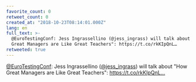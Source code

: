```yaml
---
favorite_count: 0
retweet_count: 0
created_at: "2018-10-23T08:14:01.000Z"
lang: en
full_text: >-
  @EuroTestingConf: Jess Ingrassellino (@jess_ingrass) will talk about "How
  Great Managers are Like Great Teachers": https://t.co/rkKIpQnL…
retweeted: true
---
```


[@EuroTestingConf](https://twitter.com/EuroTestingConf): Jess Ingrassellino
([@jess_ingrass](https://twitter.com/jess_ingrass)) will talk about "How Great
Managers are Like Great Teachers": https://t.co/rkKIpQnL…
